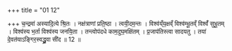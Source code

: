 +++
title = "01 12"

+++
च॒न्द्रमा॑ अस्यादि॒त्ये श्रि॒तः । नक्ष॑त्राणां प्रति॒ष्ठा । त्वयी॒दम॒न्तः । विश्व॑य्ँय॒क्षव्ँ विश्व॑म्भू॒तव्ँ विश्वँ॑ सुभू॒तम् ।  विश्व॑स्य भ॒र्ता विश्व॑स्य जनयि॒ता । तन्त्वोप॑दधे काम॒दुघ॒मक्षि॑तम् । प्र॒जाप॑तिस्त्वा सादयतु ।  तया॑ दे॒वत॑याऽङ्गिर॒स्वद्ध्रु॒वा सी॑द ॥ 12 ॥

